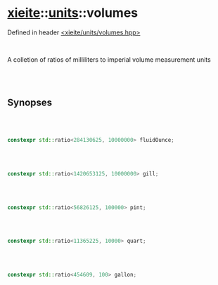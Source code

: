 # [xieite](../xieite.md)::[units](../units.md)::volumes
Defined in header [<xieite/units/volumes.hpp>](../../include/xieite/units/volumes.hpp)

<br/>

A colletion of ratios of milliliters to imperial volume measurement units

<br/><br/>

## Synopses

<br/><br/>

```cpp
constexpr std::ratio<284130625, 10000000> fluidOunce;
```

<br/><br/>

```cpp
constexpr std::ratio<1420653125, 10000000> gill;
```

<br/><br/>

```cpp
constexpr std::ratio<56826125, 100000> pint;
```

<br/><br/>

```cpp
constexpr std::ratio<11365225, 10000> quart;
```

<br/><br/>

```cpp
constexpr std::ratio<454609, 100> gallon;
```
